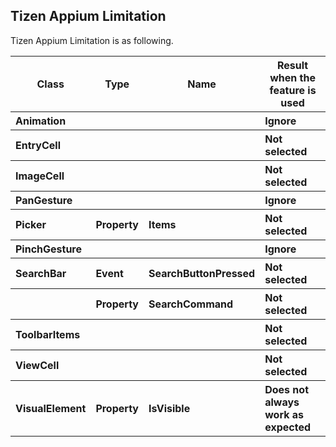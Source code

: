 ## Tizen Appium Limitation
Tizen Appium Limitation is as following.

<table>
  <tr>
    <th>Class</th>
    <th>Type</th>
    <th>Name</th>
    <th>Result when the feature is used</th>
  </tr>
  <tr align="left">
    <th>Animation</th>
    <th></th>
    <th></th>
    <th>Ignore</th>
  </tr>
  <tr align="left">
    <th>EntryCell</th>
    <th></th>
    <th></th>
    <th>Not selected</th>
  </tr>
  <tr align="left">
    <th>ImageCell</th>
    <th></th>
    <th></th>
    <th>Not selected</th>
  </tr>
  <tr align="left">
    <th>PanGesture</th>
    <th></th>
    <th></th>
    <th>Ignore</th>
  </tr>
  <tr align="left">
    <th>Picker</th>
    <th>Property</th>
    <th>Items</th>
    <th>Not selected</th>
  </tr>
  <tr align="left">
    <th>PinchGesture</th>
    <th></th>
    <th></th>
    <th>Ignore</th>
  </tr>
  <tr align="left">
    <th>SearchBar</th>
    <th>Event</th>
    <th>SearchButtonPressed </th>
    <th>Not selected</th>
  </tr>
  <tr align="left">
    <th></th>
    <th>Property</th>
    <th>SearchCommand</th>
    <th>Not selected</th>
  </tr>
  <tr align="left">
    <th>ToolbarItems</th>
    <th></th>
    <th></th>
    <th>Not selected</th>
  </tr>
  <tr align="left">
    <th>ViewCell</th>
    <th></th>
    <th></th>
    <th>Not selected</th>
  </tr>
  <tr align="left">
    <th>VisualElement </th>
    <th>Property</th>
    <th>IsVisible</th>
    <th>Does not always work as expected </th>
  </tr>
</table>
